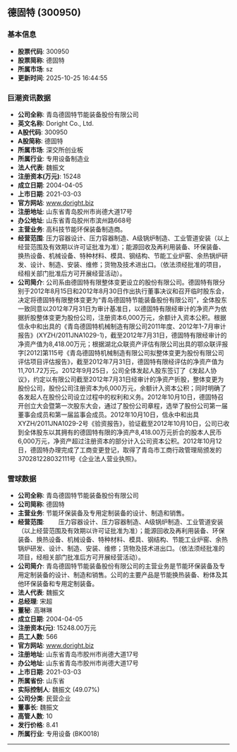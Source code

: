 ## 德固特 (300950)

### 基本信息

- **股票代码**: 300950
- **股票简称**: 德固特
- **所属市场**: sz
- **更新时间**: 2025-10-25 16:44:55

### 巨潮资讯数据

- **公司全称**: 青岛德固特节能装备股份有限公司
- **英文名称**: Doright Co., Ltd.
- **A股代码**: 300950
- **A股简称**: 德固特
- **所属市场**: 深交所创业板
- **所属行业**: 专用设备制造业
- **法人代表**: 魏振文
- **注册资本(万元)**: 15248
- **成立日期**: 2004-04-05
- **上市日期**: 2021-03-03
- **官方网站**: www.doright.biz
- **注册地址**: 山东省青岛胶州市尚德大道17号
- **办公地址**: 山东省青岛胶州市滨州路668号
- **主营业务**: 高科技节能环保装备制造商。
- **经营范围**: 压力容器设计、压力容器制造、A级锅炉制造、工业管道安装（以上经营范围及有效期以许可证批准为准）；能源回收及再利用装备、环保装备、换热设备、机械设备、特种材料、模具、钢结构、节能工业炉窑、余热锅炉研发、设计、制造、安装、维修；货物及技术进出口。（依法须经批准的项目，经相关部门批准后方可开展经营活动）。
- **公司简介**: 公司系由德固特有限整体变更设立的股份有限公司。德固特有限分别于2012年8月15日和2012年8月30日作出执行董事决议和召开临时股东会，决定将德固特有限整体变更为“青岛德固特节能装备股份有限公司”，全体股东一致同意以2012年7月31日为审计基准日，以德固特有限经审计的净资产为依据折股整体变更为股份公司，注册资本6,000万元，余额计入资本公积。根据信永中和出具的《青岛德固特机械制造有限公司2011年度、2012年1-7月审计报告》(XYZH/2011JNA1029-1)，截至2012年7月31日，德固特有限经审计的净资产值为8,418.00万元；根据湖北众联资产评估有限公司出具的鄂众联评报字[2012]第115号《青岛德固特机械制造有限公司拟整体变更为股份有限公司评估项目评估报告》，截至2012年7月31日，德固特有限经评估的净资产值为11,701.72万元。2012年9月25日，公司全体发起人股东签订了《发起人协议》，约定以有限公司截至2012年7月31日经审计的净资产折股，整体变更为股份公司，股份公司注册资本为6,000万元，余额计入资本公积；同时明确了各发起人在股份公司设立过程中的权利和义务。2012年10月10日，德固特召开创立大会暨第一次股东大会，通过了股份公司章程，选举了股份公司第一届董事会成员和第一届监事会成员。2012年10月10日，信永中和出具XYZH/2011JNA1029-2号《验资报告》，验证截至2012年10月10日，公司已收到全体股东以其拥有的德固特有限的净资产8,418.00万元折合的股本人民币6,000万元，净资产超过注册资本的部分计入公司资本公积。2012年10月12日，德固特办理完成了工商变更登记，取得了青岛市工商行政管理局颁发的370281228032111号《企业法人营业执照》。

### 雪球数据

- **公司全称**: 青岛德固特节能装备股份有限公司
- **公司简称**: 德固特
- **主营业务**: 节能环保装备及专用定制装备的设计、制造和销售。
- **经营范围**: 　　压力容器设计、压力容器制造、A级锅炉制造、工业管道安装（以上经营范围及有效期以许可证批准为准）；能源回收及再利用装备、环保装备、换热设备、机械设备、特种材料、模具、钢结构、节能工业炉窑、余热锅炉研发、设计、制造、安装、维修；货物及技术进出口。（依法须经批准的项目，经相关部门批准后方可开展经营活动）。
- **公司简介**: 青岛德固特节能装备股份有限公司的主营业务是节能环保装备及专用定制装备的设计、制造和销售。公司的主要产品是节能换热装备、粉体及其他环保装备和专用定制装备。
- **法人代表**: 魏振文
- **总经理**: 宋超
- **董秘**: 高琳琳
- **成立日期**: 2004-04-05
- **注册资本(元)**: 15248.00万元
- **员工人数**: 566
- **官方网站**: www.doright.biz
- **注册地址**: 山东省青岛市胶州市尚德大道17号
- **办公地址**: 山东省青岛市胶州市尚德大道17号
- **上市日期**: 2021-03-03
- **所属省份**: 山东省
- **实际控制人**: 魏振文 (49.07%)
- **公司分类**: 民营企业
- **董事长**: 魏振文
- **高管人数**: 10
- **发行价格**: 8.41
- **所属行业**: 专用设备 (BK0018)

---